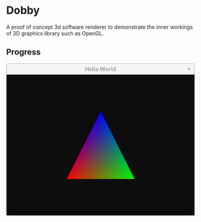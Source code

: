 # Dobby 

A proof of concept 3d software renderer to demonstrate the inner workings of 3D graphics library such as OpenGL.


## Progress



![](screenshots/Screenshot%20from%202022-04-29%2018-12-14.png)

